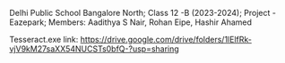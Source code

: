 Delhi Public School Bangalore North;
Class 12 -B (2023-2024);
Project - Eazepark;
Members:
Aadithya S Nair,
Rohan Eipe,
Hashir Ahamed

Tesseract.exe link: https://drive.google.com/drive/folders/1lElfRk-vjV9kM27saXX54NUCSTs0bfQ-?usp=sharing
